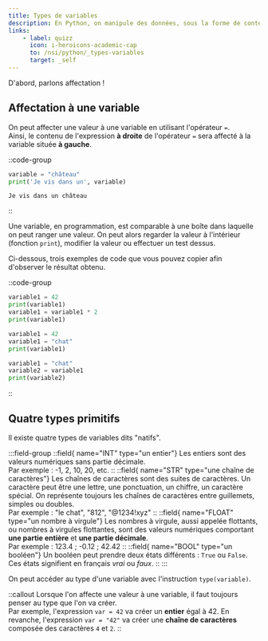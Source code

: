 ```yaml
---
title: Types de variables
description: En Python, on manipule des données, sous la forme de contenu statique, ou sous la forme de variables. Nous allons ici passer en revue les quatre types de variables dits **primitifs**.
links:
    - label: quizz
      icon: i-heroicons-academic-cap
      to: /nsi/python/_types-variables
      target: _self
---
```

D'abord, parlons affectation !

## Affectation à une variable
On peut affecter une valeur à une variable en utilisant l'opérateur `=`.  
Ainsi, le contenu de l'expression **à droite** de l'opérateur `=` sera affecté à la variable située **à gauche**.

::code-group
```py [exemple.py]
variable = "château"
print('Je vis dans un', variable)
```

``` [résultat.terminal]
Je vis dans un château
```
::

Une variable, en programmation, est comparable à une boîte dans laquelle on peut ranger une valeur. On peut alors regarder la valeur à l'intérieur (fonction `print`), modifier la valeur ou effectuer un test dessus.

Ci-dessous, trois exemples de code que vous pouvez copier afin d'observer le résultat obtenu.

::code-group
```python [exemple1.py]
variable1 = 42
print(variable1)
variable1 = variable1 * 2
print(variable1)
```

```python [exemple2.py]
variable1 = 42
variable1 = "chat"
print(variable1)
```

```python [exemple3.py]
variable1 = "chat"
variable2 = variable1
print(variable2)
```
::

## Quatre types primitifs

Il existe quatre types de variables dits "natifs".

:::field-group
::field{ name="INT" type="un entier"}
Les entiers sont des valeurs numériques sans partie décimale.  
Par exemple : -1, 2, 10, 20, etc.
::
::field{ name="STR" type="une chaîne de caractères"}
Les chaînes de caractères sont des suites de caractères. Un caractère peut être une lettre, une ponctuation, un chiffre, un caractère spécial. On représente toujours les chaînes de caractères entre guillemets, simples ou doubles.  
Par exemple : "le chat", "812", "@1234!xyz"
::
::field{ name="FLOAT" type="un nombre à virgule"}
Les nombres à virgule, aussi appelée flottants, ou nombres à virgules flottantes, sont des valeurs numériques comportant **une partie entière** et **une partie décimale**.  
Par exemple : 123.4 ; -0.12 ; 42.42
::
::field{ name="BOOL" type="un booléen"}
Un booléen peut prendre deux états différents : `True` ou `False`. Ces états signifient en français *vrai* ou *faux*.
::
:::

On peut accéder au type d'une variable avec l'instruction `type(variable)`.

::callout
Lorsque l'on affecte une valeur à une variable, il faut toujours penser au type que l'on va créer.
<br />
Par exemple, l'expression `var = 42` va créer un **entier** égal à 42. En revanche, l'expression `var = "42"` va créer une **chaîne de caractères** composée des caractères `4` et `2`.
::
